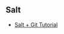 ## Salt
* [Salt + Git Tutorial](http://talks.caktusgroup.com/lightning-talks/2013/salt-master/#slide1)
